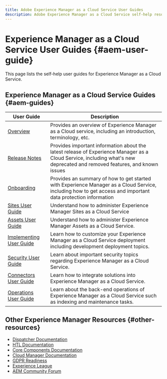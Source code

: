 ```yaml
---
title: Adobe Experience Manager as a Cloud Service User Guides
description: Adobe Experience Manager as a Cloud Service self-help resources and documentation links
---
```


# Experience Manager as a Cloud Service User Guides {#aem-user-guide}

This page lists the self-help user guides for Experience Manager as a Cloud Service.

## Experience Manager as a Cloud Service Guides {#aem-guides}

|User Guide|Description|
|---|---|
|[Overview](https://docs.adobe.com/content/help/en/experience-manager-cloud-service/overview/home.html)|Provides an overview of Experience Manager as a Cloud service, including an introduction, terminology, etc.|
|[Release Notes](https://docs.adobe.com/content/help/en/experience-manager-cloud-service/release-notes/home.html)|Provides important information about the latest release of Experience Manager as a Cloud Service, including what's new deprecated and removed features, and known issues|
|[Onboarding](https://docs.adobe.com/content/help/en/experience-manager-cloud-service/onboarding/home.html)|Provides an summary of how to get started with Experience Manager as a Cloud Service, including how to get access and important data protection information|
|[Sites User Guide](https://docs.adobe.com/content/help/en/experience-manager-cloud-service/sites/home.html)|Understand how to administer Experience Manager Sites as a Cloud Service|
|[Assets User Guide](https://docs.adobe.com/content/help/en/experience-manager-cloud-service/assets/home.html)|Understand how to administer Experience Manager Assets as a Cloud Service.|
|[Implementing User Guide](https://docs.adobe.com/content/help/en/experience-manager-cloud-service/implementing/home.html)|Learn how to customize your Experience Manager as a Cloud Service deployment including development deployment topics.|
|[Security User Guide](https://docs.adobe.com/content/help/en/experience-manager-cloud-service/security/home.html)|Learn about important security topics regarding Experience Manager as a Cloud Service.|
|[Connectors User Guide](https://docs.adobe.com/content/help/en/experience-manager-cloud-service/connectors/home.html)|Learn how to integrate solutions into Experience Manager as a Cloud Service.|
|[Operations User Guide](https://docs.adobe.com/content/help/en/experience-manager-cloud-service/operations/home.html)|Learn about the back-end operations of Experience Manager as a Cloud Service such as indexing and maintenance tasks.|

## Other Experience Manager Resources {#other-resources}

* [Dispatcher Documentation](/help/implementing/dispatcher/overview.md)
* [HTL Documentation](https://docs.adobe.com/content/help/en/experience-manager-htl/using/overview.html)
* [Core Components Documentation](https://docs.adobe.com/content/help/en/experience-manager-core-components/using/introduction.html)
* [Cloud Manager Documentation](https://docs.adobe.com/content/help/en/experience-manager-cloud-manager/using/introduction-to-cloud-manager.html)
* [GDPR Readiness](/help/onboarding/data-privacy-and-protection-readiness/foundation-readiness.md)
* [Experience League](https://guided.adobe.com/?promoid=K42KVXHD&mv=other#solutions/experience-manager)
* [AEM Community Forum](https://forums.adobe.com/community/experience-cloud/marketing-cloud/experience-manager)